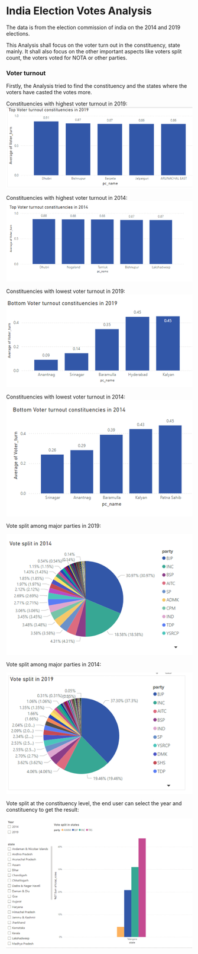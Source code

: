 
# India Election Votes Analysis

The data is from the election commission of india on the 2014 and 2019 elections. 

This Analysis shall focus on the voter turn out in the constituency, state mainly. It shall also focus on the other important aspects like voters split count, the voters voted for NOTA or other parties. 


### Voter turnout

Firstly, the Analysis tried to find the constituency and the states where the voters have casted the votes more. 

Constituencies with highest voter turnout in 2019: 
![image1](https://github.com/RajajiVignan/India-Election-Vote-Analysis/blob/5c86c331059a67c883a7451b8e0cbbe735f1493d/Images/img1.png?raw=true)

Constituencies with highest voter turnout in 2014: 
![image2](https://github.com/RajajiVignan/India-Election-Vote-Analysis/blob/5c86c331059a67c883a7451b8e0cbbe735f1493d/Images/img2.png?raw=true)

Constituencies with lowest voter turnout in 2019: 
![image3](https://github.com/RajajiVignan/India-Election-Vote-Analysis/blob/5c86c331059a67c883a7451b8e0cbbe735f1493d/Images/img3.png?raw=true)

Constituencies with lowest voter turnout in 2014: 
![image4](https://github.com/RajajiVignan/India-Election-Vote-Analysis/blob/5c86c331059a67c883a7451b8e0cbbe735f1493d/Images/img4.png?raw=true)


Vote split among major parties in 2019: 

![image5](https://github.com/RajajiVignan/India-Election-Vote-Analysis/blob/5c86c331059a67c883a7451b8e0cbbe735f1493d/Images/img5.png?raw=true)

Vote split among major parties in 2014: 

![image6](https://github.com/RajajiVignan/India-Election-Vote-Analysis/blob/5c86c331059a67c883a7451b8e0cbbe735f1493d/Images/img6.png?raw=true)

Vote split at the constituency level, the end user can select the year and constituency to get the result:

![image7](https://github.com/RajajiVignan/India-Election-Vote-Analysis/blob/5c86c331059a67c883a7451b8e0cbbe735f1493d/Images/img7.png?raw=true)


